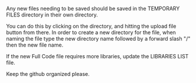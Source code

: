 Any new files needing to be saved should be saved in the TEMPORARY FILES directory in their own directory. 

You can do this by clicking on the directory, and hitting the upload file button from there. In order to create a new directory for the file, when naming the file type the new directory name followed by a forward slash "/" then the new file name.

If the new Full Code file requires more libraries, update the LIBRARIES LIST file.

Keep the github organized please.
